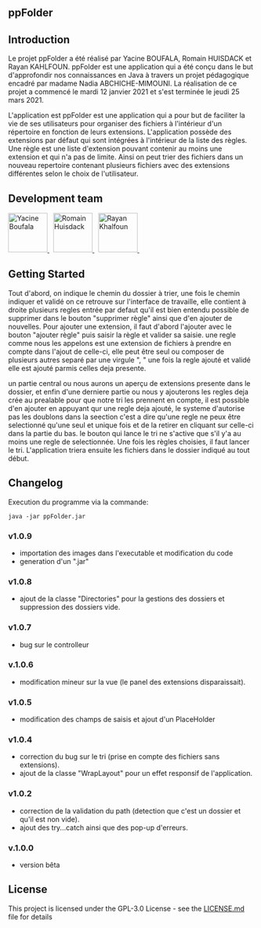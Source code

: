 ## ppFolder

## Introduction

Le projet ppFolder a été réalisé par Yacine BOUFALA, Romain HUISDACK et Rayan KAHLFOUN.
	ppFolder est une application qui a été conçu dans le but d'approfondir nos connaissances en Java à travers un 
	projet pédagogique encadré par madame Nadia ABCHICHE-MIMOUNI.
	La réalisation de ce projet a commencé le mardi 12 janvier 2021 et s'est terminée le jeudi 25 mars 2021.
	
L'application est ppFolder est une application qui a pour but de faciliter la vie de ses utilisateurs pour organiser 
	des fichiers à l'intérieur d'un répertoire en fonction de leurs extensions.
	L'application possède des extensions par défaut qui sont intégrées à l'intérieur de la liste des règles. Une règle 
	est une liste d'extension pouvant contenir au moins une extension et qui n'a pas de limite. Ainsi on peut trier 
	des fichiers dans un nouveau repertoire contenant plusieurs fichiers avec des extensions différentes selon le choix 
	de l'utilisateur.
	
## Development team

<a href="https://github.com/Mockingbird01001">
	<img src="https://avatars.githubusercontent.com/u/63344951?v=4" title="Yacine Boufala" width="80" height="80">
</a> &nbsp;

<a href="https://github.com/rena-hsck">
	<img src="https://avatars.githubusercontent.com/u/70547187?v=4" title="Romain Huisdack" width="80" height="80">
</a> &nbsp;

<a href="https://github.com/rayanus">
	<img src="https://avatars.githubusercontent.com/u/58557771?v=4" title="Rayan Khalfoun" width="80" height="80">
</a> &nbsp;

## Getting Started

Tout d'abord, on indique le chemin du dossier à trier, une fois le chemin indiquer et validé on ce retrouve sur l'interface de travaille, elle contient à droite plusieurs regles entrée par defaut qu'il est bien entendu possible de supprimer dans le bouton "supprimer règle" ainsi que d'en ajouter de nouvelles.
Pour ajouter une extension, il faut d'abord l'ajouter avec le bouton "ajouter règle" puis saisir la règle et valider sa saisie.  une regle comme nous les appelons est une extension de fichiers à prendre en compte dans l'ajout de celle-ci, elle peut être seul ou composer de plusieurs autres separé par une virgule ", "  une fois la regle ajouté et validé elle est ajouté parmis celles deja presente.

un partie central ou nous aurons un aperçu de extensions presente dans le dossier, et enfin d'une derniere partie ou nous y ajouterons les regles deja crée au prealable pour que notre tri les prennent en compte, il est possible d'en ajouter en appuyant qur une regle deja ajouté, le systeme d'autorise pas les doublons dans la seection c'est a dire qu'une regle ne peux être selectionné qu'une seul et unique fois et de la retirer en cliquant sur celle-ci dans la partie du bas. le bouton qui lance le tri ne s'active que s'il y'a au moins une regle de selectionnée.
Une fois les règles choisies, il faut lancer le tri. L'application triera ensuite les fichiers dans le dossier indiqué au tout début.

## Changelog 

Execution du programme via la commande:

```shell
java -jar ppFolder.jar
```

### v1.0.9 
- importation des images dans l'executable et modification du code 
- generation d'un ".jar" 

### v1.0.8
- ajout de la classe "Directories" pour la gestions des dossiers et suppression des dossiers vide.

### v1.0.7
- bug sur le controlleur

### v.1.0.6
- modification mineur sur la vue (le panel des extensions disparaissait).

### v1.0.5
- modification des champs de saisis et ajout d'un PlaceHolder

### v1.0.4
- correction du bug sur le tri (prise en compte des fichiers sans extensions).
- ajout de la classe "WrapLayout" pour un effet responsif de l'application.

### v1.0.2 
- correction de la validation du path (detection que c'est un dossier et qu'il est non vide).
- ajout des try...catch ainsi que des pop-up d'erreurs.

### v.1.0.0 
- version bêta

## License

This project is licensed under the GPL-3.0 License  - see the [LICENSE.md](LICENSE.md) file for details
